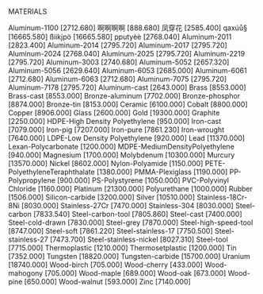 
MATERIALS

Aluminum-1100  [2712.680]
啊啊啊啊  [888.680]
凤穿花  [2585.400]
qaxúů§  [16665.580]
ßiikjpö  [16665.580]
pputyèè  [2768.040]
Aluminum-2011  [2823.400]
Aluminum-2014  [2795.720]
Aluminum-2017  [2795.720]
Aluminum-2024  [2768.040]
Aluminum-2025  [2795.720]
Aluminum-2219  [2795.720]
Aluminum-3003  [2740.680]
Aluminum-5052  [2657.320]
Aluminum-5056  [2629.640]
Aluminum-6053  [2685.000]
Aluminum-6061  [2712.680]
Aluminum-6063  [2712.680]
Aluminum-7075  [2795.720]
Aluminum-7178  [2795.720]
Aluminum-cast  [2643.000]
Brass  [8553.000]
Brass-cast  [8553.000]
Bronze-aluminum  [7702.000]
Bronze-phosphor  [8874.000]
Bronze-tin  [8153.000]
Ceramic  [6100.000]
Cobalt  [8800.000]
Copper  [8906.000]
Glass  [2600.000]
Gold  [19300.000]
Graphite  [2250.000]
HDPE-High Density Polyethylene  [950.000]
Iron-cast  [7079.000]
Iron-pig  [7207.000]
Iron-pure  [7861.230]
Iron-wrought  [7640.000]
LDPE-Low Density Polyethylene  [920.000]
Lead  [11370.000]
Lexan-Polycarbonate  [1200.000]
MDPE-MediumDensityPolyethylene  [940.000]
Magnesium  [1700.000]
Molybdenum  [10300.000]
Murcury  [13570.000]
Nickel  [8602.000]
Nylon-Polyamide  [1150.000]
PETE-PolyethyleneTeraphthalate  [1380.000]
PMMA-Plexiglass  [1190.000]
PP-Polypropylene  [900.000]
PS-Polystyrene  [1050.000]
PVC-Polyvinyl Chloride  [1160.000]
Platinum  [21300.000]
Polyurethane  [1000.000]
Rubber  [1506.000]
Silicon-carbide  [3200.000]
Silver  [10510.000]
Stainless-18Cr-8Ni  [8030.000]
Stainless-27Cr  [7470.000]
Stainless-304  [8030.000]
Steel-carbon  [7833.540]
Steel-carbon-tool  [7805.860]
Steel-cast  [7400.000]
Steel-cold-drawn  [7830.000]
Steel-grey  [7870.000]
Steel-high-speed-tool  [8747.000]
Steel-soft  [7861.220]
Steel-stainless-17  [7750.500]
Steel-stainless-27  [7473.700]
Steel-stainless-nickel  [8027.310]
Steel-tool  [7715.000]
Thermoplastic  [1210.000]
Thermosetplastic  [1200.000]
Tin  [7352.000]
Tungsten  [18820.000]
Tungsten-carbide  [15700.000]
Uranium  [18740.000]
Wood-birch  [705.000]
Wood-cherry  [433.000]
Wood-mahogony  [705.000]
Wood-maple  [689.000]
Wood-oak  [673.000]
Wood-pine  [650.000]
Wood-walnut  [593.000]
Zinc  [7140.000]
